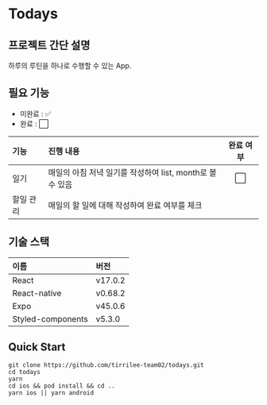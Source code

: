 # Todays

## 프로젝트 간단 설명

하루의 루틴을 하나로 수행할 수 있는 App.

## 필요 기능

- 미완료 : :white_check_mark:
- 완료 : :white_large_square:

| 기능      | 진행 내용                                                 |      완료 여부       |
| :-------- | :-------------------------------------------------------- | :------------------: |
| 일기      | 매일의 아침 저녁 일기를 작성하여 list, month로 볼 수 있음 | :white_large_square: |
| 할일 관리 | 매일의 할 일에 대해 작성하여 완료 여부를 체크             |                      |

## 기술 스택

| 이름              | 버전    |
| :---------------- | :------ |
| React             | v17.0.2 |
| React-native      | v0.68.2 |
| Expo              | v45.0.6 |
| Styled-components | v5.3.0  |

## Quick Start

```
git clone https://github.com/tirrilee-team02/todays.git
cd todays
yarn
cd ios && pod install && cd ..
yarn ios || yarn android
```
